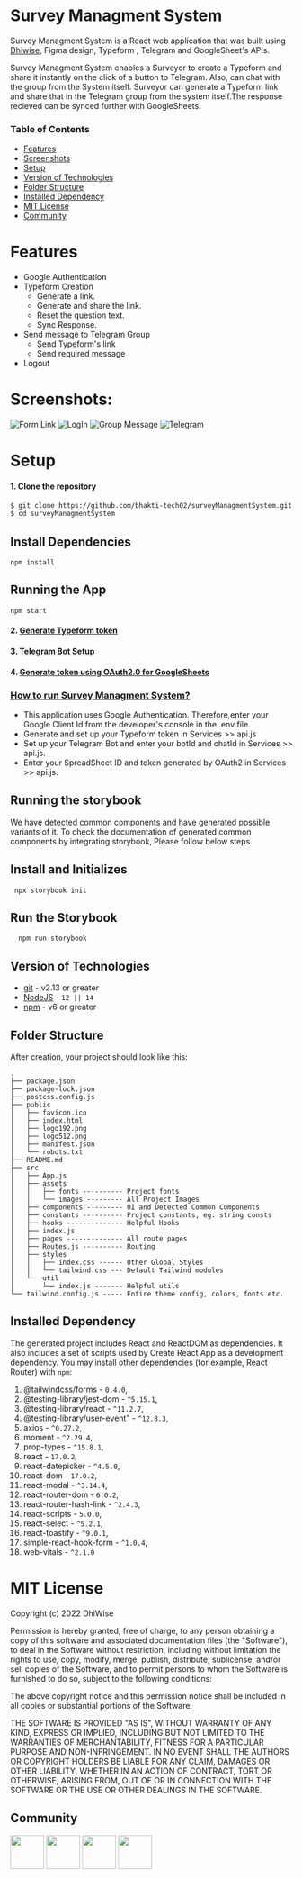 # Survey Managment System
Survey Managment System is a React web application that was built using [Dhiwise](dhiwise.com), Figma design, Typeform , Telegram and GoogleSheet's APIs.

Survey Managment System enables a Surveyor to create a Typeform and share it instantly on the click of a button to Telegram. Also, can chat with the group from the System itself. Surveyor can generate a Typeform link and share that in the Telegram group from the system itself.The response recieved can be synced further with GoogleSheets.

### Table of Contents
- [Features](#features)
- [Screenshots](#screenshots)
- [Setup](#setup)
- [Version of Technologies](#version-of-technologies)
- [Folder Structure](#folder-structure)
- [Installed Dependency](#installed-dependency)
- [MIT License](#mit-license)
- [Community](#community)

# Features
<ul>
<li>Google Authentication</li>
<li>
Typeform Creation
<ul>
<li>Generate a link. </li>
<li>Generate and share the link. </li>
<li>Reset the question text. </li>
<li>Sync Response. </li>
</ul>
</li>

<li>Send message to Telegram Group
<ul>
<li>Send Typeform's link</li>
<li>Send required message</li>

</ul></li>

<li>Logout</li>
</ul>

# Screenshots:
![Form Link](https://github.com/bhakti-tech02/surveyManagment/blob/main/src/assets/images/home.png)
![LogIn](https://github.com/bhakti-tech02/surveyManagment/blob/main/src/assets/images/googleauth.png)
![Group Message](https://github.com/bhakti-tech02/surveyManagment/blob/main/src/assets/images/msgGrp.png)
![Telegram](https://github.com/bhakti-tech02/surveyManagment/blob/main/src/assets/images/telegram.png)

# Setup

#### 1. Clone the repository
```sh
$ git clone https://github.com/bhakti-tech02/surveyManagmentSystem.git
$ cd surveyManagmentSystem
```
## Install Dependencies

    npm install
## Running the App

    npm start

#### 2. [Generate Typeform token](https://developer.typeform.com/get-started/personal-access-token/)
#### 3. [Telegram Bot Setup](https://core.telegram.org/bots)
#### 4. [Generate token using OAuth2.0 for GoogleSheets](https://developers.google.com/workspace/guides/configure-oauth-consent)


<h3><u>How to run Survey Managment System?</u></h3>

- This application uses Google Authentication. Therefore,enter your Google Client Id from the developer's console in the .env file.
- Generate and set up your Typeform token in Services >> api.js
- Set up your Telegram Bot and enter your botId and chatId in Services >> api.js.
- Enter your SpreadSheet ID and token generated by OAuth2  in Services >> api.js.

## Running the storybook

We have detected common components and have generated possible variants of it. To check the documentation of generated common components by integrating storybook, Please follow below steps.

## Install and Initializes

     npx storybook init

## Run the Storybook

      npm run storybook
## Version of Technologies

- [git](https://git-scm.com/) - v2.13 or greater
- [NodeJS](https://nodejs.org/en/) - `12 || 14 `
- [npm](https://www.npmjs.com/) - v6 or greater

## Folder Structure

After creation, your project should look like this:

```
.
├── package.json
├── package-lock.json
├── postcss.config.js
├── public
│   ├── favicon.ico
│   ├── index.html
│   ├── logo192.png
│   ├── logo512.png
│   ├── manifest.json
│   └── robots.txt
├── README.md
├── src
│   ├── App.js
│   ├── assets
│   │   ├── fonts ---------- Project fonts
│   │   └── images --------- All Project Images
│   ├── components --------- UI and Detected Common Components
│   ├── constants ---------- Project constants, eg: string consts
│   ├── hooks -------------- Helpful Hooks
│   ├── index.js
│   ├── pages -------------- All route pages
│   ├── Routes.js ---------- Routing
│   ├── styles
│   │   ├── index.css ------ Other Global Styles
│   │   └── tailwind.css --- Default Tailwind modules
│   └── util
│       └── index.js ------- Helpful utils
└── tailwind.config.js ----- Entire theme config, colors, fonts etc.
```


## Installed Dependency

The generated project includes React and ReactDOM as dependencies. It also includes a set of scripts used by Create React App as a development dependency. You may install other dependencies (for example, React Router) with `npm`:


   1. @tailwindcss/forms - `0.4.0`,
   2. @testing-library/jest-dom - `^5.15.1`,
   3. @testing-library/react - `^11.2.7`,
   4. @testing-library/user-event" - `^12.8.3`,
   5. axios - `^0.27.2`,
   6. moment - `^2.29.4`,
   7. prop-types - `^15.8.1`,
   8. react - `17.0.2`,
   9. react-datepicker - `^4.5.0`,
   10. react-dom - `17.0.2`,
   11. react-modal - `^3.14.4`,
   12. react-router-dom - `6.0.2`,
   13. react-router-hash-link - `^2.4.3`,
   14. react-scripts - `5.0.0`,
   15. react-select - `^5.2.1`,
   16. react-toastify - `^9.0.1`,
   17. simple-react-hook-form - `^1.0.4`,
   18. web-vitals - `^2.1.0`

# MIT License

Copyright (c) 2022 DhiWise

Permission is hereby granted, free of charge, to any person obtaining a copy
of this software and associated documentation files (the "Software"), to deal
in the Software without restriction, including without limitation the rights
to use, copy, modify, merge, publish, distribute, sublicense, and/or sell
copies of the Software, and to permit persons to whom the Software is
furnished to do so, subject to the following conditions:

The above copyright notice and this permission notice shall be included in all
copies or substantial portions of the Software.

THE SOFTWARE IS PROVIDED "AS IS", WITHOUT WARRANTY OF ANY KIND, EXPRESS OR
IMPLIED, INCLUDING BUT NOT LIMITED TO THE WARRANTIES OF MERCHANTABILITY,
FITNESS FOR A PARTICULAR PURPOSE AND NON-INFRINGEMENT. IN NO EVENT SHALL THE
AUTHORS OR COPYRIGHT HOLDERS BE LIABLE FOR ANY CLAIM, DAMAGES OR OTHER
LIABILITY, WHETHER IN AN ACTION OF CONTRACT, TORT OR OTHERWISE, ARISING FROM,
OUT OF OR IN CONNECTION WITH THE SOFTWARE OR THE USE OR OTHER DEALINGS IN THE
SOFTWARE.
## Community

<a href="https://twitter.com/dhiwise"><img src="https://user-images.githubusercontent.com/35039342/55471524-8e24cb00-5627-11e9-9389-58f3d4419153.png" width="60"></a>
<a href="https://discord.com/invite/rFMnCG5MZ7"><img src="https://user-images.githubusercontent.com/47489894/183043664-b01aac56-0372-458a-bde9-3f2a6bded21b.png" width="60"></a>
<a href="https://www.dhiwise.com/"><img src="https://global-uploads.webflow.com/618e36726d3c0f19c9284e56/62383865d5477f2e4f6b6e2e_main-monogram-p-500.png" width="60"></a>
<a href="https://www.youtube.com/c/DhiWise"><img src="https://www.gstatic.com/youtube/img/promos/growth/e627e007b3838086012608ef9370c211889f46b95b2335af722b53a2e49a0cd6_122x56.webp" width="60"></a>
